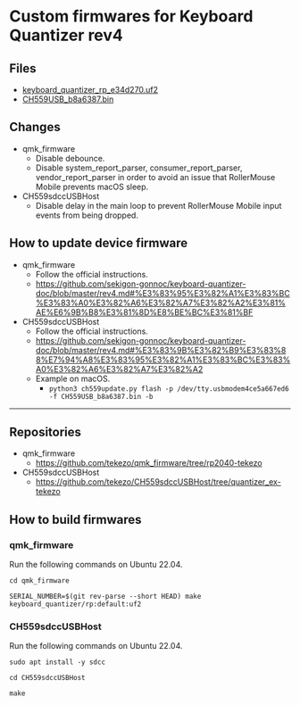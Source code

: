# Custom firmwares for Keyboard Quantizer rev4

## Files

-   [keyboard_quantizer_rp_e34d270.uf2](files/keyboard_quantizer_rp_e34d270.uf2)
-   [CH559USB_b8a6387.bin](files/CH559USB_b8a6387.bin)

## Changes

-   qmk_firmware
    -   Disable debounce.
    -   Disable system_report_parser, consumer_report_parser, vendor_report_parser in order to avoid an issue that RollerMouse Mobile prevents macOS sleep.
-   CH559sdccUSBHost
    -   Disable delay in the main loop to prevent RollerMouse Mobile input events from being dropped.

## How to update device firmware

-   qmk_firmware
    -   Follow the official instructions.
    -   <https://github.com/sekigon-gonnoc/keyboard-quantizer-doc/blob/master/rev4.md#%E3%83%95%E3%82%A1%E3%83%BC%E3%83%A0%E3%82%A6%E3%82%A7%E3%82%A2%E3%81%AE%E6%9B%B8%E3%81%8D%E8%BE%BC%E3%81%BF>
-   CH559sdccUSBHost
    -   Follow the official instructions.
    -   <https://github.com/sekigon-gonnoc/keyboard-quantizer-doc/blob/master/rev4.md#%E3%83%9B%E3%82%B9%E3%83%88%E7%94%A8%E3%83%95%E3%82%A1%E3%83%BC%E3%83%A0%E3%82%A6%E3%82%A7%E3%82%A2>
    -   Example on macOS.
        -   `python3 ch559update.py flash -p /dev/tty.usbmodem4ce5a667ed6 -f CH559USB_b8a6387.bin -b`

---

## Repositories

-   qmk_firmware
    -   <https://github.com/tekezo/qmk_firmware/tree/rp2040-tekezo>
-   CH559sdccUSBHost
    -   <https://github.com/tekezo/CH559sdccUSBHost/tree/quantizer_ex-tekezo>

## How to build firmwares

### qmk_firmware

Run the following commands on Ubuntu 22.04.

```shell
cd qmk_firmware

SERIAL_NUMBER=$(git rev-parse --short HEAD) make keyboard_quantizer/rp:default:uf2
```

### CH559sdccUSBHost

Run the following commands on Ubuntu 22.04.

```shell
sudo apt install -y sdcc

cd CH559sdccUSBHost

make
```
